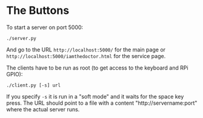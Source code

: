# The Buttons

To start a server on port 5000:

```
./server.py
```

And go to the URL `http://localhost:5000/` for the main page or
`http://localhost:5000/iamthedoctor.html` for the service page.

The clients have to be run as root (to get access to the keyboard and RPi GPIO):

```
./client.py [-s] url
```

If you specify `-s` it is run in a "soft mode" and it waits for the space key
press. The URL should point to a file with a content "http://servername:port"
where the actual server runs.